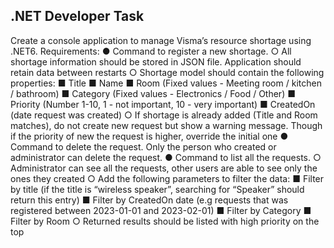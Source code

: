 <h2>.NET Developer Task</h2>
<p>Create a console application to manage Visma’s resource shortage using .NET6. Requirements: 
<p2>● Command to register a new shortage. 
○ All shortage information should be stored in JSON file. 
Application should retain data between restarts</p2>
○ Shortage model should contain the following properties:
■ Title
■ Name
■ Room (Fixed values - Meeting room / kitchen / bathroom)
■ Category (Fixed values - Electronics / Food / Other)
■ Priority (Number 1-10, 1 - not important, 10 - very 
important)
■ CreatedOn (date request was created)
○ If shortage is already added (Title and Room matches), do not 
create new request but show a warning message. Though if the 
priority of new the request is higher, override the initial one
● Command to delete the request. Only the person who created or 
administrator can delete the request.
● Command to list all the requests. 
○ Administrator can see all the requests, other users are able to 
see only the ones they created
○ Add the following parameters to filter the data:
■ Filter by title (if the title is “wireless speaker”, searching 
for “Speaker” should return this entry)
■ Filter by CreatedOn date (e.g requests that was 
registered between 2023-01-01 and 2023-02-01)
■ Filter by Category
■ Filter by Room
○ Returned results should be listed with high priority on the top</p>